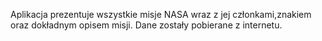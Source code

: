 Aplikacja prezentuje wszystkie misje NASA wraz z jej członkami,znakiem oraz dokładnym opisem misji. Dane zostały pobierane z internetu.
